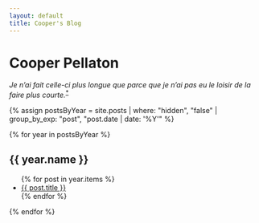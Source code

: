 ```yaml
---
layout: default
title: Cooper's Blog
---
```

# Cooper Pellaton
*Je n’ai fait celle-ci plus longue que parce que je n’ai pas eu le loisir de la faire plus courte.*<sup>[*](http://quoteinvestigator.com/2012/04/28/shorter-letter/)</sup>

{% assign postsByYear = site.posts | where: "hidden", "false" | group_by_exp: "post", "post.date | date: '%Y'" %}

{% for year in postsByYear %}
  <h2>{{ year.name }}</h2>
  <ul>
    {% for post in year.items %}
      <li><a href="{{ post.url }}">{{ post.title }}</a></li>
    {% endfor %}
  </ul>
{% endfor %}

